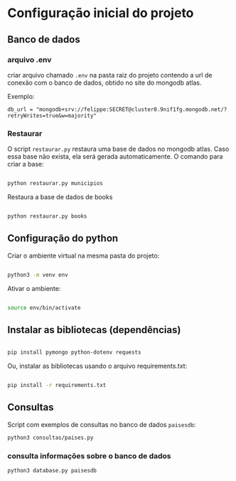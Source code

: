 # Configuração inicial do projeto

## Banco de dados

### arquivo .env

criar arquivo chamado `.env` na pasta raiz do projeto contendo a url de conexão com o banco de dados, obtido no site do mongodb atlas.

Exemplo: 

```
db_url = "mongodb+srv://felippe:SECRET@cluster0.9nif1fg.mongodb.net/?retryWrites=true&w=majority"

```

### Restaurar

O script `restaurar.py` restaura uma base de dados no mongodb atlas. Caso essa base não exista, ela será gerada automaticamente. O comando para criar a base:

```bash

python restaurar.py municipios

```

Restaura a base de dados de books

```bash

python restaurar.py books

```


## Configuração do python

Criar o ambiente virtual na mesma pasta do projeto:

```bash

python3 -m venv env

```

Ativar o ambiente:

```bash

source env/bin/activate

```

## Instalar as bibliotecas (dependências)

```bash

pip install pymongo python-dotenv requests

```

Ou, instalar as bibliotecas usando o arquivo requirements.txt:

```bash

pip install -r requirements.txt

```

## Consultas

Script com exemplos de consultas no banco de dados `paisesdb`:

```bash
python3 consultas/paises.py
```

### consulta informações sobre o banco de dados

```bash
python3 database.py paisesdb
```
